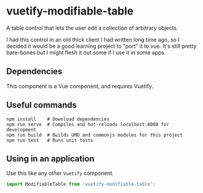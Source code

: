 # vuetify-modifiable-table
A table control that lets the user edit a collection of arbitrary
objects.

I had this control in an old thick client I had written long time
ago, so I decided it would be a good learning project to "port" it
to vue.  It's still pretty bare-bones but I might flesh it out
some if I use it in some apps.


## Dependencies
This component is a Vue component, and requires Vuetify.


## Useful commands
```
npm install    # Download dependencies
npm run serve  # Compiles and hot-reloads localhost:8080 for development
npm run build  # Builds UMD and commonjs modules for this project
npm run test   # Runs unit tests
```

## Using in an application
Use this like any other `Vuetify` component.

```javascript
import ModifiableTable from 'vuetify-modifiable-table';
```
